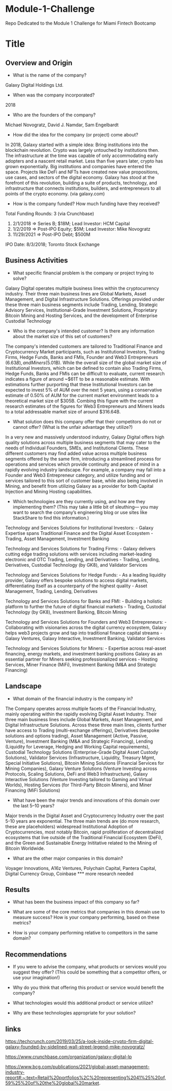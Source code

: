 # Module-1-Challenge
Repo Dedicated to the Module 1 Challenge for Miami Fintech Bootcamp

# Title

## Overview and Origin

* What is the name of the company?

Galaxy Digital Holdings Ltd. 

* When was the company incorporated?

2018

* Who are the founders of the company?

Michael Novogratz, David J. Namdar, Sam Engelbardt

* How did the idea for the company (or project) come about?

In 2018, Galaxy started with a simple idea: Bring institutions into the blockchain revolution. Crypto was largely untouched by institutions then. The infrastructure at the time was capable of only accommodating early adopters and a nascent retail market. Less than five years later, crypto has grown exponentially. Big institutions and companies have entered the space. Projects like DeFi and NFTs have created new value propositions, use cases, and sectors of the digital economy. Galaxy has stood at the forefront of this revolution, building a suite of products, technology, and infrastructure that connects institutions, builders, and entrepreneurs to all points of the crypto economy. (via galaxy.com)

* How is the company funded? How much funding have they received?

Total Funding Rounds: 3 (via Crunchbase)
1. 2/1/2018 => Series B; $18M; Lead Investor: HCM Capital
2. 1/2/2019 => Post-IPO Equity; $5M; Lead Investor: Mike Novogratz
3. 11/29/2021 => Post-IPO Debt; $500M

IPO Date: 8/3/2018; Toronto Stock Exchange

## Business Activities

* What specific financial problem is the company or project trying to solve?

Galaxy Digital operates multiple business lines within the cryptocurrency industry. Their three main business lines are Global Markets, Asset Management, and Digital Infrastructure Solutions. Offerings provided under these three main business segments include Trading, Lending, Strategic Advisory Services, Institutional-Grade Investment Solutions, Proprietary Bitcoin Mining and Hosting Services, and the development of Enterprise Custodial Technology   


* Who is the company's intended customer?  Is there any information about the market size of this set of customers?

The company's intended customers are tailored to Traditional Finance and Cryptocurrency Market participants, such as Institutional Investors, Trading Firms, Hedge Funds, Banks and FMIs, Founder and Web3 Entrepreneurs ($6.63B), and Miners ($5.01B). While the overall size of the global market size of Institutional Investors, which can be defined to contain also Trading Firms, Hedge Funds, Banks and FMIs can be difficult to evaluate, current research indicates a figure of around ~$61T to be a reasonable estimate. With estimations further purporting that these Institutional Investors can be expected to invest 5% of AUM over the next 5 years, using a conservative estimate of 0.50% of AUM for the current market environment leads to a theoretical market size of $305B. Combing this figure with the current research estimates of the figures for Web3 Entrepreneurs and Miners leads to a total addressable market size of around $316.64B. 

* What solution does this company offer that their competitors do not or cannot offer? (What is the unfair advantage they utilize?)

In a very new and massively understood industry, Galaxy Digital offers high quality solutions across multiple business segments that may cater to the needs of Individual Founders, SMEs, and Institutional Clients. These different customers may find added value across multiple business segments offered by the same firm, introducing a streamlined process for operations and services which provide continuity and peace of mind in a rapidly evolving industry landscape. For example, a company may fall into a Founder and Web3 Entrepreneur category, and utilize funding and or services tailored to this sort of customer base, while also being involved in Mining, and benefit from utilizing Galaxy as a provider for both Capital Injection and Mining Hosting capabilities.  

* Which technologies are they currently using, and how are they implementing them? (This may take a little bit of sleuthing–– you may want to search the company’s engineering blog or use sites like StackShare to find this information.)

Technology and Services Solutions for Institutional Investors:
    - Galaxy Expertise spans Traditional Finance and the Digital Asset Ecosystem
    - Trading, Asset Management, Investment Banking

Technology and Services Solutions for Trading Firms:
    - Galaxy delivers cutting edge trading solutions with services including market-leading electronic and OTC Trading, Lending, and Derivatives
    - Trading, Lending, Derivatives, Custodial Technology (by GK8), and Validator Services

Technology and Services Solutions for Hedge Funds:
    - As a leading liquidity provider, Galaxy offers bespoke solutions to access digital markets, differentiating itself as a counterparty of the highest quality
    - Asset Management, Trading, Lending, Derivatives

Technology and Services Solutions for Banks and FMI:
    - Building a holistic platform to further the future of digital financial markets
    - Trading, Custodial Technology (by GK8), Investment Banking, Bitcoin Mining

Technology and Services Solutions for Founders and Web3 Entrepreneurs:
    - Collaborating with visionaries across the digital currency ecosystem, Galaxy helps web3 projects grow and tap into traditional finance capital streams
    - Galaxy Ventures, Galaxy Interactive, Investment Banking, Validator Services

Technology and Services Solutions for Miners:
    - Expertise across real-asset financing, energy markets, and investment banking positions Galaxy as an essential partner for Miners seeking professionalized services
    - Hosting Services, Miner Finance (MiFi), Investment Banking (M&A and Strategic Financing)


## Landscape

* What domain of the financial industry is the company in?

The Company operates across multiple facets of the Financial Industry, mainly operating within the rapidly evolving Digital Asset Industry. Their three main business lines include Global Markets, Asset Management, and Digital Infrastructure Solutions. Across these three main lines, clients further have access to Trading (multi-exchange offerings), Derivatives (bespoke solutions and options trading), Asset Management (Active, Passive, Venture), Investment Banking (M&A and Strategic Financing), Lending (Liquidity for Leverage, Hedging and Working Capital requirements), Custodial Technology Solutions (Enterprise-Grade Digital Asset Custody Solutions), Validator Services (Infrastructure, Liquidity, Treasury Mgmt, Special Initiative Solutions), Bitcoin Mining Solutions (Financial Services for Mining Companies), Galaxy Venture Solutions (Venture Investing across Protocols, Scaling Solutions, DeFi and Web3 Infrastructure), Galaxy Interactive Solutions (Venture Investing tailored to Gaming and Virtual Worlds), Hosting Services (for Third-Party Bitcoin Miners), and Miner Financing (MiFi Solutions) 

* What have been the major trends and innovations of this domain over the last 5–10 years?

Major trends in the Digital Asset and Cryptocurrency Industry over the past 5-10 years are exponential. The three main trends are (do more research, these are placeholders) widespread Institutional Adoption of Cryptocurrencies, most notably Bitcoin, rapid proliferation of decentralized ecosystems that live outside of the Traditional Financial Ecosystem (DeFi), and the Green and Sustainable Energy Inititative related to the Mining of Bitcoin Worldwide.

* What are the other major companies in this domain?

Voyager Innovations, A16z Ventures, Polychain Capital, Pantera Capital, Digital Currency Group, Coinbase
*** more research needed

## Results

* What has been the business impact of this company so far?

* What are some of the core metrics that companies in this domain use to measure success? How is your company performing, based on these metrics?

* How is your company performing relative to competitors in the same domain?


## Recommendations

* If you were to advise the company, what products or services would you suggest they offer? (This could be something that a competitor offers, or use your imagination!)

* Why do you think that offering this product or service would benefit the company?

* What technologies would this additional product or service utilize?

* Why are these technologies appropriate for your solution?

## links

https://techcrunch.com/2019/03/25/a-look-inside-crypto-firm-digital-galaxy-founded-by-sidelined-wall-street-legend-mike-novogratz/

https://www.crunchbase.com/organization/galaxy-digital-lp

https://www.bcg.com/publications/2021/global-asset-management-industry-report#:~:text=Retail%20portfolios%2C%20representing%2041%25%20of,59%25%20of%20the%20global%20market.

